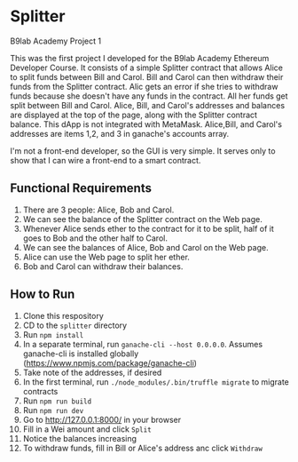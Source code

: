 # Splitter
B9lab Academy Project 1

This was the first project I developed for the B9lab Academy Ethereum Developer Course. It consists of a simple Splitter contract that allows Alice to split funds between Bill and Carol.
Bill and Carol can then withdraw their funds from the Splitter contract. Alic gets an error if she tries to withdraw funds because she doesn't have any funds in the contract. All her funds get split between Bill and Carol.
Alice, Bill, and Carol's addresses and balances are displayed at the top of the page, along with the Splitter contract balance.
This dApp is not integrated with MetaMask. Alice,Bill, and Carol's addresses are items 1,2, and 3 in ganache's accounts array.

I'm not a front-end developer, so the GUI is very simple. It serves only to show that I can wire a front-end to a smart contract.

## Functional Requirements
1. There are 3 people: Alice, Bob and Carol.
2. We can see the balance of the Splitter contract on the Web page.
3. Whenever Alice sends ether to the contract for it to be split, half of it goes to Bob and the other half to Carol.
4. We can see the balances of Alice, Bob and Carol on the Web page.
5. Alice can use the Web page to split her ether.
6. Bob and Carol can withdraw their balances.

## How to Run
1. Clone this respository
2. CD to the `splitter` directory
3. Run `npm install`
4. In a separate terminal,  run `ganache-cli --host 0.0.0.0`. Assumes ganache-cli is installed globally (https://www.npmjs.com/package/ganache-cli)
5. Take note of the addresses, if desired
6. In the first terminal, run `./node_modules/.bin/truffle migrate` to migrate contracts
7. Run `npm run build`
8. Run `npm run dev`
9. Go to <http://127.0.0.1:8000/> in your browser
10. Fill in a Wei amount and click `Split`
11. Notice the balances increasing
12. To withdraw funds, fill in Bill or Alice's address anc click `Withdraw`

